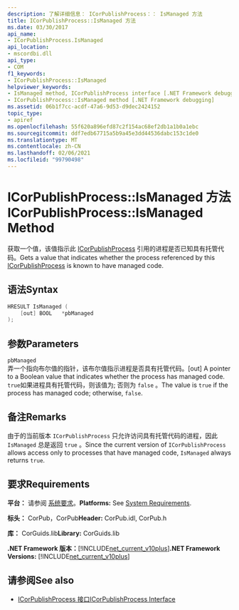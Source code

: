 ```yaml
---
description: 了解详细信息： ICorPublishProcess：： IsManaged 方法
title: ICorPublishProcess::IsManaged 方法
ms.date: 03/30/2017
api_name:
- ICorPublishProcess.IsManaged
api_location:
- mscordbi.dll
api_type:
- COM
f1_keywords:
- ICorPublishProcess::IsManaged
helpviewer_keywords:
- IsManaged method, ICorPublishProcess interface [.NET Framework debugging]
- ICorPublishProcess::IsManaged method [.NET Framework debugging]
ms.assetid: 06b1f7cc-acdf-47a6-9d53-d9dec2424152
topic_type:
- apiref
ms.openlocfilehash: 55f620a896efd87c2f154ac68ef2db1a1b0a1ebc
ms.sourcegitcommit: ddf7edb67715a5b9a45e3dd44536dabc153c1de0
ms.translationtype: MT
ms.contentlocale: zh-CN
ms.lasthandoff: 02/06/2021
ms.locfileid: "99790498"
---
```

# <a name="icorpublishprocessismanaged-method"></a><span data-ttu-id="18b0f-103">ICorPublishProcess::IsManaged 方法</span><span class="sxs-lookup"><span data-stu-id="18b0f-103">ICorPublishProcess::IsManaged Method</span></span>

<span data-ttu-id="18b0f-104">获取一个值，该值指示此 [ICorPublishProcess](icorpublishprocess-interface.md) 引用的进程是否已知具有托管代码。</span><span class="sxs-lookup"><span data-stu-id="18b0f-104">Gets a value that indicates whether the process referenced by this [ICorPublishProcess](icorpublishprocess-interface.md) is known to have managed code.</span></span>  
  
## <a name="syntax"></a><span data-ttu-id="18b0f-105">语法</span><span class="sxs-lookup"><span data-stu-id="18b0f-105">Syntax</span></span>  
  
```cpp  
HRESULT IsManaged (  
    [out] BOOL   *pbManaged  
);  
```  
  
## <a name="parameters"></a><span data-ttu-id="18b0f-106">参数</span><span class="sxs-lookup"><span data-stu-id="18b0f-106">Parameters</span></span>  

 `pbManaged`  
 <span data-ttu-id="18b0f-107">弄一个指向布尔值的指针，该布尔值指示进程是否具有托管代码。</span><span class="sxs-lookup"><span data-stu-id="18b0f-107">[out] A pointer to a Boolean value that indicates whether the process has managed code.</span></span> <span data-ttu-id="18b0f-108">`true`如果进程具有托管代码，则该值为; 否则为 `false` 。</span><span class="sxs-lookup"><span data-stu-id="18b0f-108">The value is `true` if the process has managed code; otherwise, `false`.</span></span>  
  
## <a name="remarks"></a><span data-ttu-id="18b0f-109">备注</span><span class="sxs-lookup"><span data-stu-id="18b0f-109">Remarks</span></span>  

 <span data-ttu-id="18b0f-110">由于的当前版本 `ICorPublishProcess` 只允许访问具有托管代码的进程，因此 `IsManaged` 总是返回 `true` 。</span><span class="sxs-lookup"><span data-stu-id="18b0f-110">Since the current version of `ICorPublishProcess` allows access only to processes that have managed code, `IsManaged` always returns `true`.</span></span>  
  
## <a name="requirements"></a><span data-ttu-id="18b0f-111">要求</span><span class="sxs-lookup"><span data-stu-id="18b0f-111">Requirements</span></span>  

 <span data-ttu-id="18b0f-112">**平台：** 请参阅 [系统要求](../../get-started/system-requirements.md)。</span><span class="sxs-lookup"><span data-stu-id="18b0f-112">**Platforms:** See [System Requirements](../../get-started/system-requirements.md).</span></span>  
  
 <span data-ttu-id="18b0f-113">**标头：** CorPub，CorPub</span><span class="sxs-lookup"><span data-stu-id="18b0f-113">**Header:** CorPub.idl, CorPub.h</span></span>  
  
 <span data-ttu-id="18b0f-114">**库：** CorGuids.lib</span><span class="sxs-lookup"><span data-stu-id="18b0f-114">**Library:** CorGuids.lib</span></span>  
  
 <span data-ttu-id="18b0f-115">**.NET Framework 版本：**[!INCLUDE[net_current_v10plus](../../../../includes/net-current-v10plus-md.md)]</span><span class="sxs-lookup"><span data-stu-id="18b0f-115">**.NET Framework Versions:** [!INCLUDE[net_current_v10plus](../../../../includes/net-current-v10plus-md.md)]</span></span>  
  
## <a name="see-also"></a><span data-ttu-id="18b0f-116">请参阅</span><span class="sxs-lookup"><span data-stu-id="18b0f-116">See also</span></span>

- [<span data-ttu-id="18b0f-117">ICorPublishProcess 接口</span><span class="sxs-lookup"><span data-stu-id="18b0f-117">ICorPublishProcess Interface</span></span>](icorpublishprocess-interface.md)
